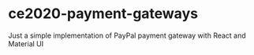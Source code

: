 # ce2020-payment-gateways
Just a simple implementation of PayPal payment gateway with React and Material UI
